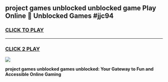 
## project games unblocked unblocked game Play Online 👋 Unblocked Games #jjc94
<h3>
<a href="https://premium.freeplayer.one?title=project_games_unblocked&ref=21F">CLICK TO PLAY</a></h3>
<hr>

<h3>
<a href="https://premium.freeplayer.one?title=project_games_unblocked&ref=21F">CLICK 2 PLAY</a>
  
</h3>

<a href="https://premium.freeplayer.one?title=project_games_unblocked&ref=21F/"><img src="https://clearcache.store/games.png"></a>


**project games unblocked games unblocked: Your Gateway to Fun and Accessible Online Gaming**
